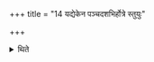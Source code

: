+++
title = "14 यद्येकेन पञ्चदशभिर्होत्रे स्तुयुः"

+++

<details><summary>थिते</summary>

यद्येकेन पञ्चदशभिर्होत्रे स्तुयुः । पञ्चभिःपञ्चभिइरितरेभ्यः १४
</details>
